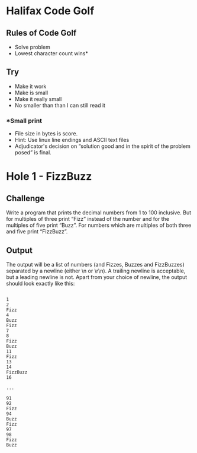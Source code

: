 # Halifax Code Golf

## Rules of Code Golf

- Solve problem
- Lowest character count wins*

## Try

- Make it work
- Make is small
- Make it really small
- No smaller than than I can still read it
  
### *Small print

- File size in bytes is score. 
- Hint: Use linux line endings and ASCII text files
- Adjudicator's decision on “solution good and in the spirit of the problem posed” is final.

# Hole 1 -  FizzBuzz
## Challenge
Write a program that prints the decimal numbers from 1 to 100 inclusive. But for multiples of three print “Fizz” instead of the number and for the multiples of five print “Buzz”. For numbers which are multiples of both three and five print “FizzBuzz”.

## Output
The output will be a list of numbers (and Fizzes, Buzzes and FizzBuzzes) separated by a newline (either \n or \r\n). A trailing newline is acceptable, but a leading newline is not. Apart from your choice of newline, the output should look exactly like this:

``` Console

1
2
Fizz
4
Buzz
Fizz
7
8
Fizz
Buzz
11
Fizz
13
14
FizzBuzz
16

...

91
92
Fizz
94
Buzz
Fizz
97
98
Fizz
Buzz
```
